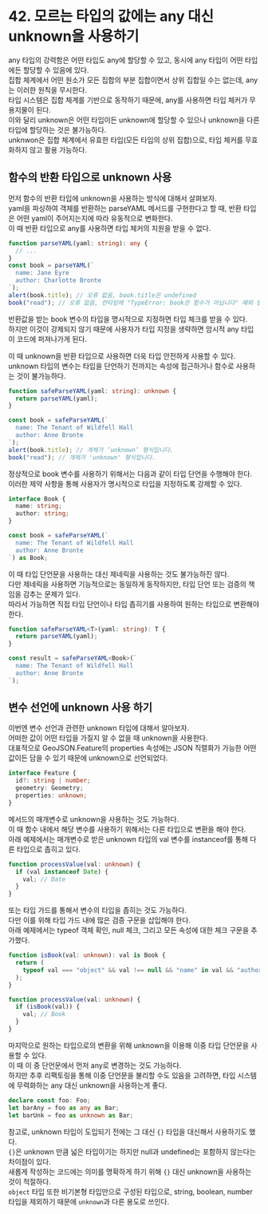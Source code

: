 # 42. 모르는 타입의 값에는 any 대신 unknown을 사용하기

any 타입의 강력함은 어떤 타입도 any에 할당할 수 있고, 동시에 any 타입이 어떤 타입에든 할당할 수 있음에 있다.  
집합 체계에서 어떤 원소가 모든 집합의 부분 집합이면서 상위 집합일 수는 없는데, any는 이러한 원칙을 무시한다.  
타입 시스템은 집합 체계를 기반으로 동작하기 때문에, any를 사용하면 타입 체커가 무용지물이 된다.  
이와 달리 unknown은 어떤 타입이든 unknown에 할당할 수 있으나 unknown을 다른 타입에 할당하는 것은 불가능하다.  
unknwon은 집합 체계에서 유효한 타입(모든 타입의 상위 집합)으로, 타입 체커를 무효화하지 않고 활용 가능하다.

## 함수의 반환 타입으로 unknown 사용

먼저 함수의 반환 타입에 unknown을 사용하는 방식에 대해서 살펴보자.  
yaml을 파싱하여 객체를 반환하는 parseYAML 메서드를 구현한다고 할 때, 반환 타입은 어떤 yaml이 주어지는지에 따라 유동적으로 변화한다.  
이 때 반환 타입으로 any를 사용하면 타입 체커의 지원을 받을 수 없다.

```ts
function parseYAML(yaml: string): any {
  // ...
}
const book = parseYAML(`
  name: Jane Eyre
  author: Charlotte Bronte
`);
alert(book.title); // 오류 없음, book.title은 undefined
book("read"); // 오류 없음, 런타임에 "TypeError: book은 함수가 아닙니다" 예외 발생
```

반환값을 받는 book 변수의 타입을 명시적으로 지정하면 타입 체크를 받을 수 있다.  
하지만 이것이 강제되지 않기 때문에 사용자가 타입 지정을 생략하면 암시적 any 타입이 코드에 퍼져나가게 된다.

이 때 unknown을 반환 타입으로 사용하면 더욱 타입 안전하게 사용할 수 있다.  
unknown 타입의 변수는 타입을 단언하기 전까지는 속성에 접근하거나 함수로 사용하는 것이 불가능하다.

```ts
function safeParseYAML(yaml: string): unknown {
  return parseYAML(yaml);
}

const book = safeParseYAML(`
  name: The Tenant of Wildfell Hall
  author: Anne Bronte
`);
alert(book.title); // 개체가 ’unknown’ 형식입니다.
book("read"); // 개체가 'unknown' 형식입니다.
```

정상적으로 book 변수를 사용하기 위해서는 다음과 같이 타입 단언을 수행해야 한다.  
이러한 제약 사항을 통해 사용자가 명시적으로 타입을 지정하도록 강제할 수 있다.

```ts
interface Book {
  name: string;
  author: string;
}

const book = safeParseYAML(`
  name: The Tenant of Wildfell Hall
  author: Anne Bronte
`) as Book;
```

이 때 타입 단언문을 사용하는 대신 제네릭을 사용하는 것도 불가능하진 않다.  
다만 제네릭을 사용하면 기능적으로는 동일하게 동작하지만, 타입 단언 또는 검증의 책임을 감추는 문제가 있다.  
따라서 가능하면 직접 타입 단언이나 타입 좁히기를 사용하여 원하는 타입으로 변환해야 한다.

```ts
function safeParseYAML<T>(yaml: string): T {
  return parseYAML(yaml);
}

const result = safeParseYAML<Book>(`
  name: The Tenant of Wildfell Hall
  author: Anne Bronte
`);
```

## 변수 선언에 unknown 사용 하기

이번엔 변수 선언과 관련한 unknown 타입에 대해서 알아보자.  
어떠한 값이 어떤 타입을 가질지 알 수 없을 때 unknown을 사용한다.  
대표적으로 GeoJSON.Feature의 properties 속성에는 JSON 직렬화가 가능한 어떤 값이든 담을 수 있기 때문에 unknown으로 선언되었다.

```ts
interface Feature {
  id?: string | number;
  geometry: Geometry;
  properties: unknown;
}
```

메서드의 매개변수로 unknown을 사용하는 것도 가능하다.  
이 때 함수 내에서 해당 변수를 사용하기 위해서는 다른 타입으로 변환을 해야 한다.  
아래 예제에서는 매개변수로 받은 unknown 타입의 val 변수를 instanceof를 통해 다른 타입으로 좁히고 있다.

```ts
function processValue(val: unknown) {
  if (val instanceof Date) {
    val; // Date
  }
}
```

또는 타입 가드를 통해서 변수의 타입을 좁히는 것도 가능하다.  
다만 이를 위해 타입 가드 내에 많은 검증 구문을 삽입해야 한다.  
아래 예제에서는 typeof 객체 확인, null 체크, 그리고 모든 속성에 대한 체크 구문을 추가했다.

```ts
function isBook(val: unknown): val is Book {
  return (
    typeof val === "object" && val !== null && "name" in val && "author" in val
  );
}

function processValue(val: unknown) {
  if (isBook(val)) {
    val; // Book
  }
}
```

마지막으로 원하는 타입으로의 변환을 위해 unknown을 이용해 이중 타입 단언문을 사용할 수 있다.  
이 때 이 중 단언문에서 먼저 any로 변경하는 것도 가능하다.  
하지만 추후 리팩토링을 통해 이중 단언문을 불리할 수도 있음을 고려하면, 타입 시스템에 무력화하는 any 대신 unknown을 사용하는게 좋다.

```ts
declare const foo: Foo;
let barAny = foo as any as Bar;
let barUnk = foo as unknown as Bar;
```

참고로, unknown 타입이 도입되기 전에는 그 대신 `{}` 타입을 대신해서 사용하기도 했다.  
`{}`은 unknown 만큼 넓은 타입이기는 하지만 null과 undefined는 포함하지 않는다는 차이점이 있다.  
새롭게 작성하는 코드에는 의미를 명확하게 하기 위해 `{}` 대신 unknown을 사용하는 것이 적절하다.  
`object` 타입 또한 비기본형 타입만으로 구성된 타입으로, string, boolean, number 타입을 제외하기 때문에 `unknown`과 다른 용도로 쓰인다.
